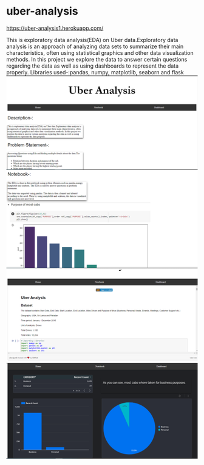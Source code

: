 # uber-analysis
https://uber-analysis1.herokuapp.com/

This is exploratory data analysis(EDA) on Uber data.Exploratory data analysis is an approach of analyzing data sets to summarize their main characteristics, often using statistical graphics and other data visualization methods. In this project we explore the data to answer certain questions regarding the data as well as using dashboards to represent the data properly.
Libraries used-:pandas, numpy, matplotlib, seaborn and flask
![](images/Capture.PNG)
![](images/Capture1.PNG)
![](images/Capture3.PNG)
![](images/Capture4.PNG)

